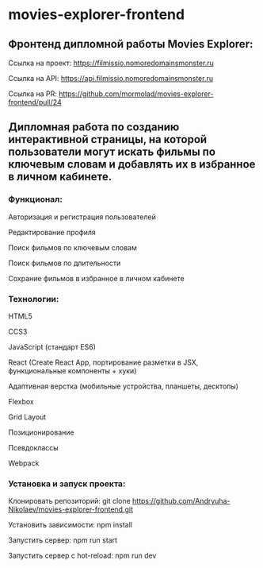 # movies-explorer-frontend

## Фронтенд дипломной работы Movies Explorer:
Ссылка на проект: https://filmissio.nomoredomainsmonster.ru

Ссылка на API: https://api.filmissio.nomoredomainsmonster.ru

Ссылка на PR: https://github.com/mormolad/movies-explorer-frontend/pull/24

## Дипломная работа по созданию интерактивной страницы, на которой пользователи могут искать фильмы по ключевым словам и добавлять их в избранное в личном кабинете.

### Функционал:
Авторизация и регистрация пользователей

Редактирование профиля

Поиск фильмов по ключевым словам

Поиск фильмов по длительности

Сохрание фильмов в избранное в личном кабинете

### Технологии:
HTML5

CCS3

JavaScript (стандарт ES6)

React (Create React App, портирование разметки в JSX, функциональные компоненты + хуки)

Адаптивная верстка (мобильные устройства, планшеты, десктопы)

Flexbox

Grid Layout

Позиционирование

Псевдоклассы

Webpack

### Установка и запуск проекта:
Клонировать репозиторий: git clone https://github.com/Andryuha-Nikolaev/movies-explorer-frontend.git

Установить зависимости: npm install 

Запустить сервер: npm run start

Запустить сервер с hot-reload: npm run dev

